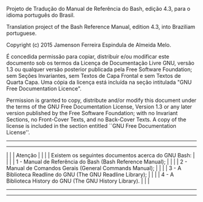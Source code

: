 
Projeto de Tradução do Manual de Referência do Bash, edição 4.3, para o 
idioma português do Brasil.

Translation project of the Bash Reference Manual, edition 4.3, into 
Braziliam portuguese.



Copyright (c) 2015 Jamenson Ferreira Espindula de Almeida Melo.

  É concedida permissão para copiar, distribuir e/ou modificar este 
  documento sob os termos da Licença de Documentação Livre GNU, versão 
  1.3 ou qualquer versão posterior publicada pela Free Software 
  Foundation; sem Seções Invariantes, sem Textos de Capa Frontal e sem 
  Textos de Quarta Capa.   Uma cópia da licença está incluída na seção 
  intitulada "GNU Free Documentation Licence".
  
  Permission is granted to copy, distribute and/or modify this document 
  under the terms of the GNU Free Documentation License, Version 1.3 or 
  any later version published by the Free Software Foundation; with no 
  Invariant Sections, no Front-Cover Texts, and no Back-Cover Texts.   A 
  copy of the license is included in the section entitled ``GNU Free 
  Documentation License''.


************************************************************************
************************************************************************
|								       |
|			Atenção					       |
|								       |
|	Existem os seguintes documentos acerca do GNU Bash:	       |
|								       |
|	1 - Manual de Referência do Bash (Bash Reference Manual);      |
|								       |
|	2 - Manual de Comandos Gerais (General Commands Manual);       |
|								       |
|	3 - A Biblioteca Readline do GNU (The GNU Readline Library);   |
|								       |
|	4 - A Biblioteca History do GNU (The GNU History Library).     |
|								       |
************************************************************************
************************************************************************

